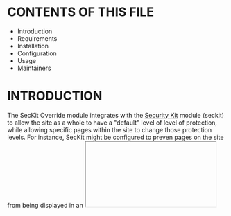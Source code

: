 CONTENTS OF THIS FILE
=====================
 * Introduction
 * Requirements
 * Installation
 * Configuration
 * Usage
 * Maintainers

INTRODUCTION
============
The SecKit Override module integrates with the
[Security Kit](https://drupal.org/project/seckit) module (seckit)
to allow the site as a whole to have a "default" level of level of protection,
while allowing specific pages within the site to change those protection
levels. For instance, SecKit might be configured to preven pages on the site
from being displayed in an <iframe> tag to prevent clickjacking. However,
there may be some specific pages within the site which are designed to be used
as widgets on another site which **should** be available within an <iframe>.
This module allows this level of granular control.

REQUIREMENTS
============
This module requires the following modules:
 * [Security Kit](https://drupal.org/project/seckit) version 1.9+

INSTALLATION
============
 * Install as you would normally install a contributed Drupal module. See:
   [Installing Modules](https://drupal.org/documentation/install/modules-themes/modules-7)
   for further information.

CONFIGURATION
=============
 * Configure base security settings in Administration » System » Security Kit
   * These settings will apply to all pages not overridden below, and also
     provide the basis for allowing settings to be inherited.
 * Configure base security settings in Administration » System »
   Security Kit » Overrides:
   * Paths are specified **WITHOUT** the leading '/' character. The path may
     include one or more '*' characters ti indicate a wildcard. For instance,
     the path 'widgets/*' would match any path which started with 'widgets/'.
   * Paths are processed in the order shown in the admin interface. If a given
     path matches multiple rules, then each rule will be applied in turn. As
     a best practice, place the most general rules at the top of the list,
     and the more specific rules further down.
   * The edit form for a given override should look almost identical to the
     original Security Kit base form. The only exceptions are that:
     * Any checkboxes have been changed to drop down lists.
     * All drop down lists should have an 'Inherit' option as the first choice.
   * And drop down left as 'Inherit' will use whatever settings it would have
     used if this override was not in place. If this is the first (or only)
     rule that matches this path, then the setting will be the same as the
     global SecKit setting. If this is **NOT** the first rule to match, then
     'Inherit' will leave whatever setting was put in place by the last rule
     to run.
   * Any text field or text area left blank will inherit the prior value, in
     a manner similar to that described for drop down lists. Any value placed
     in such a field will override the prior setting.

USAGE
=====
The inheritance feature of this module means that it is possible to set up
a fairly complex pattern of interactions with relatively little configuration
work. Simply set the baseline options using the existing Security Kit form,
and then only override the specific settings needed for a given path, leaving
all of the others to inherit from the base settings. Further fine tuning can
be set by matching a given path against multiple rules. For instance, the site
as a whole might be configured to block XSS attacks, and to block clickjacking
using the 'X-Frame-Options' settings, but pages found under 'widgets/' need to 
allow such an inclusion. Furthermore, pages under 'widgets/development' are
considered experimental, and should only be available from a specific location.
By using inheritance, this is possible. The rules should be ordered as
 * 'widgets/*'
 * 'widgets/development/*'
The 'widgets/*' rule should override the 'X-Frame-Options' setting to be
'Disabled'. The 'widgets/development/*' rule can leave 'X-Frame-Options' as
'Inherit' because, since it is processed second, it will inherit the disabled
'X-Frame-Options' setting from 'widgets/*'. It, however, override the
'From-Origin' and 'Allow loading content to' settings.

MAINTAINERS
===========
Current maintainers:
 * Dwayne Bailey [dbcollies](https://drupal.org/u/dbcollies)
 * Mark Meytin [mmeytin](https://www.drupal.org/user/1246898)
